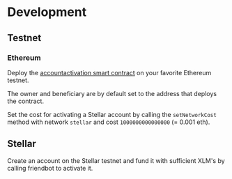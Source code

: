 # Development

## Testnet

### Ethereum

Deploy the [accountactivation smart contract](../solidity/contracts/accountactivation.sol) on your favorite Ethereum testnet.

The owner and beneficiary are by default set to the address that deploys the contract.

Set the cost for activating a Stellar account by calling the `setNetworkCost` method with network `stellar` and cost `1000000000000000` (= 0.001 eth).

## Stellar

Create an account on the Stellar testnet and fund it with sufficient XLM's by calling friendbot to activate it.
